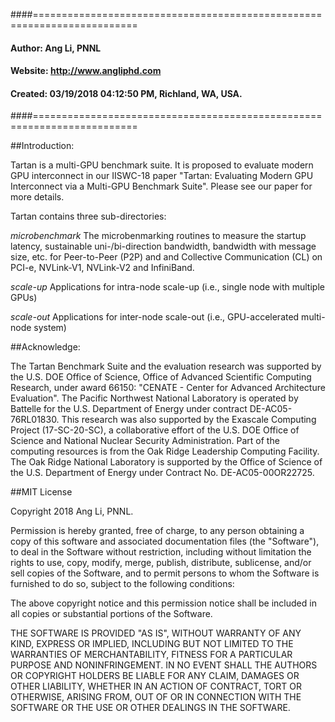 ####========================================================================
####         Author:  Ang Li, PNNL
####        Website:  http://www.angliphd.com  
####        Created:  03/19/2018 04:12:50 PM, Richland, WA, USA.
####========================================================================

##Introduction:

 Tartan is a multi-GPU benchmark suite. It is proposed to evaluate modern GPU interconnect 
 in our IISWC-18 paper "Tartan: Evaluating Modern GPU Interconnect via a Multi-GPU Benchmark
 Suite". Please see our paper for more details.

 Tartan contains three sub-directories:

   *microbenchmark* The microbenmarking routines to measure the startup latency, sustainable 
                    uni-/bi-direction bandwidth, bandwidth with message size, etc. for 
                    Peer-to-Peer (P2P) and and Collective Communication (CL) on PCI-e, 
                    NVLink-V1, NVLink-V2 and InfiniBand.

  *scale-up* Applications for intra-node scale-up (i.e., single node with multiple GPUs)

 *scale-out* Applications for inter-node scale-out (i.e., GPU-accelerated multi-node system)

##Acknowledge:

The Tartan Benchmark Suite and the evaluation research was supported by the U.S. DOE Office of 
Science, Office of Advanced Scientific Computing Research, under award 66150: "CENATE - Center
for Advanced Architecture Evaluation". The Pacific Northwest National Laboratory is operated
by Battelle for the U.S. Department of Energy under contract DE-AC05-76RL01830. 
This research was also supported by the Exascale Computing Project (17-SC-20-SC), 
a collaborative effort of the U.S. DOE Office of Science and National Nuclear Security 
Administration. Part of the computing resources is from the Oak Ridge Leadership Computing 
Facility. The Oak Ridge National Laboratory is supported by the Office of Science of 
the U.S. Department of Energy under Contract No. DE-AC05-00OR22725.


##MIT License

Copyright 2018 Ang Li, PNNL.

Permission is hereby granted, free of charge, to any person obtaining a copy of this software 
and associated documentation files (the "Software"), to deal in the Software without restriction,
including without limitation the rights to use, copy, modify, merge, publish, distribute, 
sublicense, and/or sell copies of the Software, and to permit persons to whom the Software is
furnished to do so, subject to the following conditions:

The above copyright notice and this permission notice shall be included in all copies or 
substantial portions of the Software.

THE SOFTWARE IS PROVIDED "AS IS", WITHOUT WARRANTY OF ANY KIND, EXPRESS OR IMPLIED, 
INCLUDING BUT NOT LIMITED TO THE WARRANTIES OF MERCHANTABILITY, FITNESS FOR A PARTICULAR 
PURPOSE AND NONINFRINGEMENT. IN NO EVENT SHALL THE AUTHORS OR COPYRIGHT HOLDERS BE LIABLE 
FOR ANY CLAIM, DAMAGES OR OTHER LIABILITY, WHETHER IN AN ACTION OF CONTRACT, TORT OR OTHERWISE,
ARISING FROM, OUT OF OR IN CONNECTION WITH THE SOFTWARE OR THE USE OR OTHER DEALINGS IN THE SOFTWARE.

